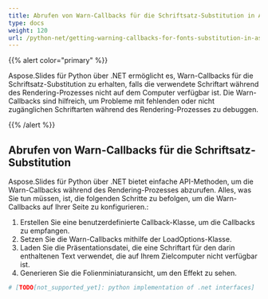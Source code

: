 ```yaml
---
title: Abrufen von Warn-Callbacks für die Schriftsatz-Substitution in Aspose.Slides
type: docs
weight: 120
url: /python-net/getting-warning-callbacks-for-fonts-substitution-in-aspose-slides/
---
```


{{% alert color="primary" %}} 

Aspose.Slides für Python über .NET ermöglicht es, Warn-Callbacks für die Schriftsatz-Substitution zu erhalten, falls die verwendete Schriftart während des Rendering-Prozesses nicht auf dem Computer verfügbar ist. Die Warn-Callbacks sind hilfreich, um Probleme mit fehlenden oder nicht zugänglichen Schriftarten während des Rendering-Prozesses zu debuggen.

{{% /alert %}} 
## **Abrufen von Warn-Callbacks für die Schriftsatz-Substitution**
Aspose.Slides für Python über .NET bietet einfache API-Methoden, um die Warn-Callbacks während des Rendering-Prozesses abzurufen. Alles, was Sie tun müssen, ist, die folgenden Schritte zu befolgen, um die Warn-Callbacks auf Ihrer Seite zu konfigurieren.:

1. Erstellen Sie eine benutzerdefinierte Callback-Klasse, um die Callbacks zu empfangen.
1. Setzen Sie die Warn-Callbacks mithilfe der LoadOptions-Klasse.
1. Laden Sie die Präsentationsdatei, die eine Schriftart für den darin enthaltenen Text verwendet, die auf Ihrem Zielcomputer nicht verfügbar ist.
1. Generieren Sie die Folienminiaturansicht, um den Effekt zu sehen.

```py
# [TODO[not_supported_yet]: python implementation of .net interfaces]
```
